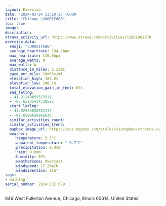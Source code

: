 ```yaml
---
layout: Exercise
date: '2024-03-24 21:10:27 +0000'
title: "Chicago \U0001F6B6"
toc: true
image:
description:
strava_activity_url: https://www.strava.com/activities/11031662878
exercise_data:
  emoji: "\U0001F6B6"
  average_heartrate: 104.2bpm
  max_heartrate: 116.0bpm
  average_watts: W
  max_watts: W
  distance_in_miles: 1.23mi
  pace_per_mile: 16m55s/mi
  elevation_high: 182.0m
  elevation_low: 180.1m
  total_elevation_gain_in_feet: 0ft
  end_latlng:
  - 41.91249059513211
  - -87.65235414728522
  start_latlng:
  - 41.92553836852312
  - -87.6506610866636
  similar_activities_count:
  similar_activities_trend:
  mapbox_image_url: https://api.mapbox.com/styles/v1/mapbox/streets-v11/static/path-5+787af2-1.0(iq%7B~Fns~uODj%40RdAD%60AHLPD%7CEMlAA%60DBzAGxCCvCItDAzEKjB%3FZB%5ECzEI%60MM),pin-s-s+e5b22e(-87.65256,41.92549),pin-s-f+89ae00(-87.65319999999998,41.91468999999999)/auto/800x800?access_token=pk.eyJ1Ijoiam9zaGJlY2ttYW4iLCJhIjoiY205eWR2aDd1MWZ6djJrbXc4a3M0bWZleiJ9.XiG9OWkNcZk2QzjJbxLB4A
  weather:
    :temperature: 5.5°C
    :apparent_temperature: "-0.7°C"
    :precipitation: 0.0mm
    :rain: 0.0mm
    :humidity: 67%
    :weathercode: Overcast
    :windspeed: 27.2km/h
    :winddirection: 116°
tags:
- walking
serial_number: 2024.ERE.079
---
```

846 West Fullerton Avenue, Chicago, Illinois 60614, United States
